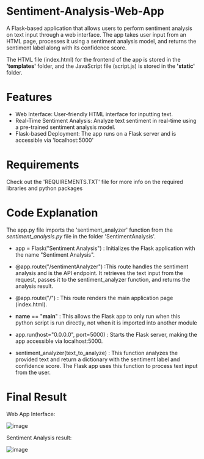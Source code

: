 # Sentiment-Analysis-Web-App
A Flask-based application that allows users to perform sentiment analysis on text input through a web interface. The app takes user input from an HTML page, processes it using a sentiment analysis model, and returns the sentiment label along with its confidence score.

The HTML file (index.html) for the frontend of the app is stored in the **'templates'** folder, and the JavaScript file (script.js) is stored in the **'static'** folder.


# Features
- Web Interface: User-friendly HTML interface for inputting text.
- Real-Time Sentiment Analysis: Analyze text sentiment in real-time using a pre-trained sentiment analysis model.
- Flask-based Deployment: The app runs on a Flask server and is accessible via 'localhost:5000'

# Requirements
Check out the 'REQUIREMENTS.TXT' file for more info on the required libraries and python packages

# Code Explanation

The app.py file imports the 'sentiment_analyzer' function from the *sentiment_analysis.py* file in the folder 'SentimentAnalysis'.

- app = Flask("Sentiment Analysis") : Initializes the Flask application with the name "Sentiment Analysis".

- @app.route("/sentimentAnalyzer") :This route handles the sentiment analysis and is the API endpoint. It retrieves the text input from the request, passes it to the sentiment_analyzer function, and returns the analysis result.

- @app.route("/") : This route renders the main application page (index.html).

- __name__ == "__main__" : This allows the Flask app to only run when this python script is run directly, not when it is imported into another module

- app.run(host="0.0.0.0", port=5000) : Starts the Flask server, making the app accessible via localhost:5000.

- sentiment_analyzer(text_to_analyze) : This function analyzes the provided text and return a dictionary with the sentiment label and confidence score. The Flask app uses this function to process text input from the user.

# Final Result
Web App Interface:

![image](https://github.com/user-attachments/assets/207455c2-2972-4975-a638-781180bfba9c)

Sentiment Analysis result:

![image](https://github.com/user-attachments/assets/809df086-7121-48d5-b059-7ee90ed8a469)


